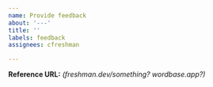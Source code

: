 ```yaml
---
name: Provide feedback
about: '---'
title: ''
labels: feedback
assignees: cfreshman

---
```


**Reference URL:** _(freshman.dev/something? wordbase.app?)_
